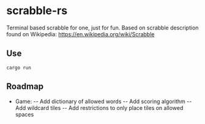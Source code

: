 # scrabble-rs

Terminal based scrabble for one, just for fun. Based on scrabble description found on Wikipedia: https://en.wikipedia.org/wiki/Scrabble

## Use

`cargo run`

## Roadmap

- Game:
-- Add dictionary of allowed words
-- Add scoring algorithm
-- Add wildcard tiles
-- Add restrictions to only place tiles on allowed spaces
